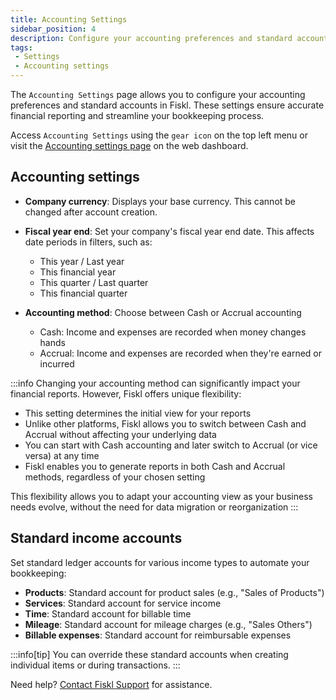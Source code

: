 ```yaml
---
title: Accounting Settings
sidebar_position: 4
description: Configure your accounting preferences and standard accounts
tags:
 - Settings
 - Accounting settings
---
```


The `Accounting Settings` page allows you to configure your accounting preferences and standard accounts in Fiskl. These settings ensure accurate financial reporting and streamline your bookkeeping process.

Access `Accounting Settings` using the `gear icon` on the top left menu or visit the [Accounting settings page](https://my.fiskl.com/accounting-settings) on the web dashboard.

## Accounting settings

- **Company currency**: Displays your base currency. This cannot be changed after account creation.

- **Fiscal year end**: Set your company's fiscal year end date. This affects date periods in filters, such as:
  - This year / Last year
  - This financial year
  - This quarter / Last quarter
  - This financial quarter

- **Accounting method**: Choose between Cash or Accrual accounting
  - Cash: Income and expenses are recorded when money changes hands
  - Accrual: Income and expenses are recorded when they're earned or incurred

:::info
Changing your accounting method can significantly impact your financial reports. However, Fiskl offers unique flexibility:

- This setting determines the initial view for your reports
- Unlike other platforms, Fiskl allows you to switch between Cash and Accrual without affecting your underlying data
- You can start with Cash accounting and later switch to Accrual (or vice versa) at any time
- Fiskl enables you to generate reports in both Cash and Accrual methods, regardless of your chosen setting

This flexibility allows you to adapt your accounting view as your business needs evolve, without the need for data migration or reorganization
:::

## Standard income accounts

Set standard ledger accounts for various income types to automate your bookkeeping:

- **Products**: Standard account for product sales (e.g., "Sales of Products")
- **Services**: Standard account for service income
- **Time**: Standard account for billable time
- **Mileage**: Standard account for mileage charges (e.g., "Sales Others")
- **Billable expenses**: Standard account for reimbursable expenses

:::info[tip]
You can override these standard accounts when creating individual items or during transactions.
:::

Need help? [Contact Fiskl Support](mailto:support@fiskl.com) for assistance.
